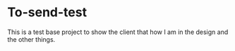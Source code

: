 # To-send-test
This is a test base project to show the client that how I am in the design and the other things.
